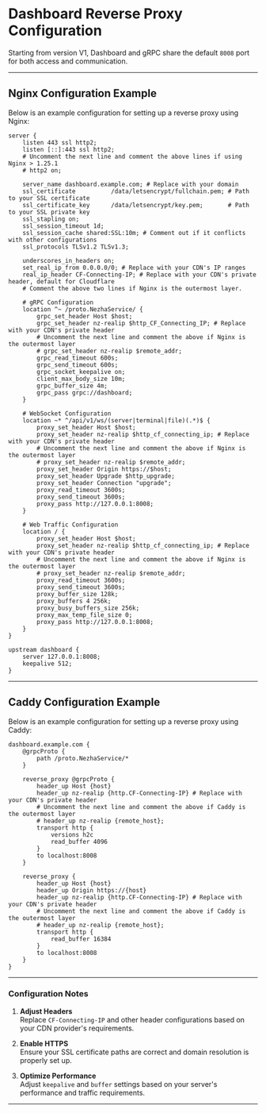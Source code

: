 # Dashboard Reverse Proxy Configuration

Starting from version V1, Dashboard and gRPC share the default `8008` port for both access and communication.

---

## Nginx Configuration Example

Below is an example configuration for setting up a reverse proxy using Nginx:

```nginx
server {
    listen 443 ssl http2;
    listen [::]:443 ssl http2;
    # Uncomment the next line and comment the above lines if using Nginx > 1.25.1
    # http2 on;

    server_name dashboard.example.com; # Replace with your domain
    ssl_certificate          /data/letsencrypt/fullchain.pem; # Path to your SSL certificate
    ssl_certificate_key      /data/letsencrypt/key.pem;       # Path to your SSL private key
    ssl_stapling on;
    ssl_session_timeout 1d;
    ssl_session_cache shared:SSL:10m; # Comment out if it conflicts with other configurations
    ssl_protocols TLSv1.2 TLSv1.3;

    underscores_in_headers on;
    set_real_ip_from 0.0.0.0/0; # Replace with your CDN's IP ranges
    real_ip_header CF-Connecting-IP; # Replace with your CDN's private header, default for Cloudflare
    # Comment the above two lines if Nginx is the outermost layer.

    # gRPC Configuration
    location ^~ /proto.NezhaService/ {
        grpc_set_header Host $host;
        grpc_set_header nz-realip $http_CF_Connecting_IP; # Replace with your CDN's private header
        # Uncomment the next line and comment the above if Nginx is the outermost layer
        # grpc_set_header nz-realip $remote_addr;
        grpc_read_timeout 600s;
        grpc_send_timeout 600s;
        grpc_socket_keepalive on;
        client_max_body_size 10m;
        grpc_buffer_size 4m;
        grpc_pass grpc://dashboard;
    }

    # WebSocket Configuration
    location ~* ^/api/v1/ws/(server|terminal|file)(.*)$ {
        proxy_set_header Host $host;
        proxy_set_header nz-realip $http_cf_connecting_ip; # Replace with your CDN's private header
        # Uncomment the next line and comment the above if Nginx is the outermost layer
        # proxy_set_header nz-realip $remote_addr;
        proxy_set_header Origin https://$host;
        proxy_set_header Upgrade $http_upgrade;
        proxy_set_header Connection "upgrade";
        proxy_read_timeout 3600s;
        proxy_send_timeout 3600s;
        proxy_pass http://127.0.0.1:8008;
    }

    # Web Traffic Configuration
    location / {
        proxy_set_header Host $host;
        proxy_set_header nz-realip $http_cf_connecting_ip; # Replace with your CDN's private header
        # Uncomment the next line and comment the above if Nginx is the outermost layer
        # proxy_set_header nz-realip $remote_addr;
        proxy_read_timeout 3600s;
        proxy_send_timeout 3600s;
        proxy_buffer_size 128k;
        proxy_buffers 4 256k;
        proxy_busy_buffers_size 256k;
        proxy_max_temp_file_size 0;
        proxy_pass http://127.0.0.1:8008;
    }
}

upstream dashboard {
    server 127.0.0.1:8008;
    keepalive 512;
}
```

---

## Caddy Configuration Example

Below is an example configuration for setting up a reverse proxy using Caddy:

```caddy
dashboard.example.com {
    @grpcProto {
        path /proto.NezhaService/*
    }

    reverse_proxy @grpcProto {
        header_up Host {host}
        header_up nz-realip {http.CF-Connecting-IP} # Replace with your CDN's private header
        # Uncomment the next line and comment the above if Caddy is the outermost layer
        # header_up nz-realip {remote_host};
        transport http {
            versions h2c
            read_buffer 4096
        }
        to localhost:8008
    }

    reverse_proxy {
        header_up Host {host}
        header_up Origin https://{host}
        header_up nz-realip {http.CF-Connecting-IP} # Replace with your CDN's private header
        # Uncomment the next line and comment the above if Caddy is the outermost layer
        # header_up nz-realip {remote_host};
        transport http {
            read_buffer 16384
        }
        to localhost:8008
    }
}
```

---

### Configuration Notes

1. **Adjust Headers**  
   Replace `CF-Connecting-IP` and other header configurations based on your CDN provider's requirements.

2. **Enable HTTPS**  
   Ensure your SSL certificate paths are correct and domain resolution is properly set up.

3. **Optimize Performance**  
   Adjust `keepalive` and `buffer` settings based on your server's performance and traffic requirements.

---